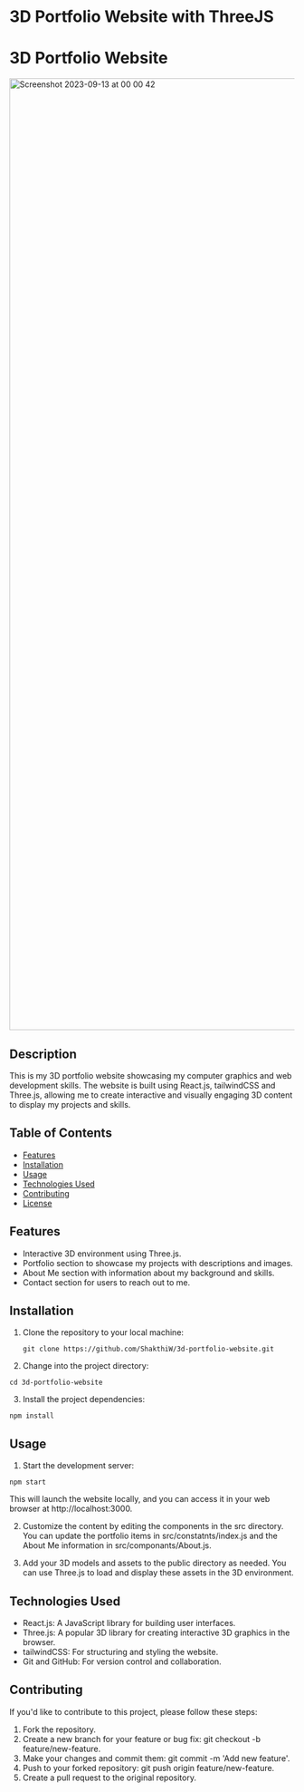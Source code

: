 # 3D Portfolio Website with ThreeJS

# 3D Portfolio Website

<img width="1680" alt="Screenshot 2023-09-13 at 00 00 42" src="https://github.com/ShakthiW/portfolio-threejs/assets/115597935/62cf304d-7c16-4c0e-aa85-9e3bdb122955">


## Description

This is my 3D portfolio website showcasing my computer graphics and web development skills. The website is built using React.js, tailwindCSS and Three.js, allowing me to create interactive and visually engaging 3D content to display my projects and skills.

## Table of Contents

- [Features](#features)
- [Installation](#installation)
- [Usage](#usage)
- [Technologies Used](#technologies-used)
- [Contributing](#contributing)
- [License](#license)

## Features

- Interactive 3D environment using Three.js.
- Portfolio section to showcase my projects with descriptions and images.
- About Me section with information about my background and skills.
- Contact section for users to reach out to me.

## Installation

1. Clone the repository to your local machine:

   ```shell
   git clone https://github.com/ShakthiW/3d-portfolio-website.git
   ```
   
2. Change into the project directory:

  ```shell
  cd 3d-portfolio-website
  ```

3. Install the project dependencies:

 ```shell
 npm install
 ```

## Usage

01. Start the development server:

  ```shell
  npm start
  ```
  This will launch the website locally, and you can access it in your web browser at http://localhost:3000.

02. Customize the content by editing the components in the src directory. You can update the portfolio items in src/constatnts/index.js and the About Me information in src/componants/About.js.

3. Add your 3D models and assets to the public directory as needed. You can use Three.js to load and display these assets in the 3D environment.


## Technologies Used
  - React.js: A JavaScript library for building user interfaces.
  - Three.js: A popular 3D library for creating interactive 3D graphics in the browser.
  - tailwindCSS: For structuring and styling the website.
  - Git and GitHub: For version control and collaboration.

## Contributing
If you'd like to contribute to this project, please follow these steps:

  01. Fork the repository.
  02. Create a new branch for your feature or bug fix: git checkout -b feature/new-feature.
  03. Make your changes and commit them: git commit -m 'Add new feature'.
  04. Push to your forked repository: git push origin feature/new-feature.
  05. Create a pull request to the original repository.


